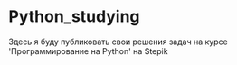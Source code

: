# Python_studying
Здесь я буду публиковать свои решения задач на курсе 'Программирование на Python' на Stepik